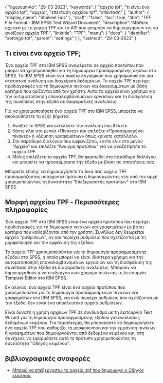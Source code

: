 {
"ημερομηνία": "29-03-2023",
  "keywords": [
"αρχείο tpf",
"τι είναι ένα αρχείο tpf",
"αρχείο",
"επέκταση αρχείου tpf",
"επέκταση"
],
  "author": {
"display_name": "Shakeel Faiz"
},
"draft": "false",
"toc": true,
"title": "TPF File Format - IBM SPSS Text Wizard Document",
  "description":"Μάθετε σχετικά με τη μορφή TPF και τα API που μπορούν να δημιουργήσουν και να ανοίξουν αρχεία TPF.",
"linktitle": "TPF",
  "menu": {
    "docs": {
      "identifier": "settings-tpf",
      "parent": "settings"
}
},
"lastmod": "29-03-2023"
}

## Τι είναι ένα αρχείο TPF;

Ένα αρχείο TPF στο IBM SPSS αναφέρεται σε αρχείο προτύπου που μπορεί να χρησιμοποιηθεί για τη δημιουργία προσαρμοσμένης εξόδου στο SPSS. Το IBM SPSS είναι ένα πακέτο λογισμικού που χρησιμοποιείται για στατιστική ανάλυση και διαχείριση δεδομένων. Το αρχείο TPF περιέχει προδιαγραφές για τη δημιουργία πινάκων και διαγραμμάτων με βάση κριτήρια που ορίζονται από τον χρήστη. Αυτά τα αρχεία είναι χρήσιμα για την αυτοματοποίηση επαναλαμβανόμενων εργασιών και τη διασφάλιση της συνέπειας στην έξοδο σε διαφορετικές αναλύσεις.

Για να χρησιμοποιήσετε ένα αρχείο TPF στο IBM SPSS, μπορείτε να ακολουθήσετε τα εξής βήματα:

1. Ανοίξτε το SPSS και εκτελέστε την ανάλυση που θέλετε.
2. Κάντε κλικ στο μενού «Πίνακες» και επιλέξτε «Προσαρμοσμένοι πίνακες» ή «Δόμηση γραφημάτων» όπως κρίνετε κατάλληλο.
3. Στο παράθυρο διαλόγου που εμφανίζεται, κάντε κλικ στο μενού "Αρχείο" και επιλέξτε "Άνοιγμα προτύπου" για να αναζητήσετε το αρχείο TPF.
4. Μόλις επιλέξετε το αρχείο TPF, θα φορτωθεί στο παράθυρο διαλόγου και μπορείτε να προσαρμόσετε την έξοδο με βάση τις απαιτήσεις σας.

Μπορείτε επίσης να δημιουργήσετε τα δικά σας αρχεία TPF προσαρμόζοντας υπάρχοντα πρότυπα ή δημιουργώντας νέα από την αρχή χρησιμοποιώντας τη δυνατότητα "Επεξεργαστής προτύπων" στο IBM SPSS.

## Μορφή αρχείου TPF - Περισσότερες πληροφορίες

Ένα αρχείο TPF στο IBM SPSS είναι ένα αρχείο προτύπου που περιέχει προδιαγραφές για τη δημιουργία πινάκων και γραφημάτων με βάση κριτήρια που καθορίζονται από τον χρήστη. Συνήθως δεν θεωρείται αρχείο "ρυθμίσεων", αν και περιέχει ρυθμίσεις που σχετίζονται με τη μορφοποίηση και την εμφάνιση της εξόδου.

Τα αρχεία TPF χρησιμοποιούνται για τη δημιουργία προσαρμοσμένης εξόδου στο SPSS, η οποία μπορεί να είναι ιδιαίτερα χρήσιμη για την αυτοματοποίηση επαναλαμβανόμενων εργασιών και τη διασφάλιση της συνέπειας στην έξοδο σε διαφορετικές αναλύσεις. Μπορούν να δημιουργηθούν ή να επεξεργαστούν χρησιμοποιώντας τη λειτουργία Template Editor στο IBM SPSS.

Εν ολίγοις, ένα αρχείο TPF είναι ένα αρχείο προτύπου που χρησιμοποιείται για τη δημιουργία προσαρμοσμένων πινάκων και γραφημάτων στο IBM SPSS, και ενώ περιέχει ρυθμίσεις που σχετίζονται με την έξοδο, δεν είναι ένα αποκλειστικό αρχείο ρυθμίσεων.

Είναι δυνατή η χρήση αρχείων TPF σε συνδυασμό με τη λειτουργία Text Wizard για τη δημιουργία προσαρμοσμένης εξόδου για αναλύσεις δεδομένων κειμένου. Για παράδειγμα, θα μπορούσατε να δημιουργήσετε ένα αρχείο TPF που καθορίζει τη μορφοποίηση και την εμφάνιση πινάκων ή γραφημάτων που δημιουργούνται από δεδομένα κειμένου και, στη συνέχεια, να εφαρμόσετε αυτό το πρότυπο χρησιμοποιώντας τη δυνατότητα "Οδηγός κειμένου".

## βιβλιογραφικές αναφορές
* [Μπορώ να επεξεργαστώ το αρχείο .tpf που δημιουργεί ο Οδηγός κειμένου;](https://www.ibm.com/support/pages/can-i-edit-tpf-file-text-wizard-creates)

